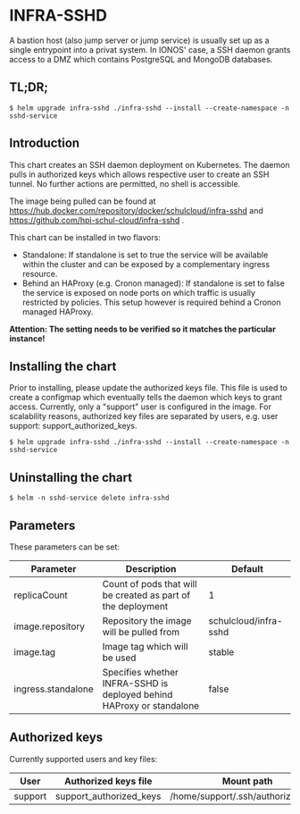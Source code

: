 # INFRA-SSHD
A bastion host (also jump server or jump service) is usually set up as a single entrypoint into a privat system. In IONOS' case, a SSH daemon grants access to a DMZ which contains PostgreSQL and MongoDB databases.

## TL;DR;
```
$ helm upgrade infra-sshd ./infra-sshd --install --create-namespace -n sshd-service
```

## Introduction
This chart creates an SSH daemon deployment on Kubernetes. The daemon pulls in authorized keys which allows respective user to create an SSH tunnel. No further actions are permitted, no shell is accessible.

The image being pulled can be found at https://hub.docker.com/repository/docker/schulcloud/infra-sshd and https://github.com/hpi-schul-cloud/infra-sshd .

This chart can be installed in two flavors:
- Standalone: If standalone is set to true the service will be available within the cluster and can be exposed by a complementary ingress resource.
- Behind an HAProxy (e.g. Cronon managed): If standalone is set to false the service is exposed on node ports on which traffic is usually restricted by  policies. This setup however is required behind a Cronon managed HAProxy.

**Attention: The setting needs to be verified so it matches the particular instance!**

## Installing the chart
Prior to installing, please update the authorized keys file. This file is used to create a configmap which eventually tells the daemon which keys to grant access. Currently, only a "support" user is configured in the image. For scalability reasons, authorized key files are separated by users, e.g. user support: support_authorized_keys.
```
$ helm upgrade infra-sshd ./infra-sshd --install --create-namespace -n sshd-service
```

## Uninstalling the chart
```
$ helm -n sshd-service delete infra-sshd
```

## Parameters
These parameters can be set:

| Parameter          | Description                                                     | Default         |
| ------------------ | --------------------------------------------------------------- | --------------- |
| replicaCount       | Count of pods that will be created as part of the deployment    | 1               |
| image.repository   | Repository the image will be pulled from                        | schulcloud/infra-sshd |
| image.tag          | Image tag which will be used                                    | stable          |
| ingress.standalone | Specifies whether INFRA-SSHD is deployed behind HAProxy or standalone | false           |

## Authorized keys
Currently supported users and key files:

| User    | Authorized keys file    | Mount path                         |
| ------- | ----------------------- | ---------------------------------- |
| support | support_authorized_keys | /home/support/.ssh/authorized_keys |
